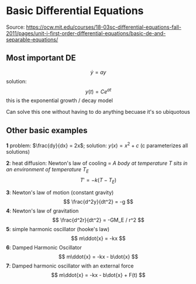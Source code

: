 # Basic Differential Equations
Source: https://ocw.mit.edu/courses/18-03sc-differential-equations-fall-2011/pages/unit-i-first-order-differential-equations/basic-de-and-separable-equations/


## Most important DE

$$
\dot{y} = ay \tag{1}
$$
solution:
$$
y(t) = Ce^{at}
$$
this is the exponential growth / decay model

Can solve this one without having to do anything becuase it's so ubiquotous

## Other basic examples

**1** problem: $\frac{dy}{dx} = 2x$; solution: $y(x) = x^2 + c$ (c parameterizes all solutions)

**2**: heat diffusion: Newton's law of cooling = *A body at temperature $T$ sits in an environment of temperature $T_E$*
$$ T' = -k(T-T_E) $$

**3**: Newton's law of motion (constant gravity)
$$
\frac{d^2y}{dt^2} = -g
$$
**4**: Newton's law of gravitation
$$
\frac{d^2r}{dt^2} = -GM_E / r^2
$$
**5**: simple harmonic oscillator (hooke's law)
$$
m\ddot{x} = -kx
$$
**6**: Damped Harmonic Oscillator
$$
m\ddot{x} = -kx - b\dot{x}
$$
**7**: Damped harmonic oscillator with an external force
$$
m\ddot{x} = -kx - b\dot{x} + F(t)
$$


